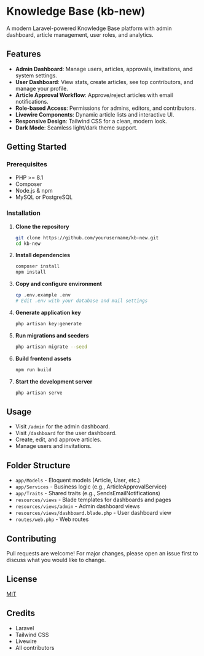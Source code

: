 # Knowledge Base (kb-new)

A modern Laravel-powered Knowledge Base platform with admin dashboard, article management, user roles, and analytics.

## Features

- **Admin Dashboard**: Manage users, articles, approvals, invitations, and system settings.
- **User Dashboard**: View stats, create articles, see top contributors, and manage your profile.
- **Article Approval Workflow**: Approve/reject articles with email notifications.
- **Role-based Access**: Permissions for admins, editors, and contributors.
- **Livewire Components**: Dynamic article lists and interactive UI.
- **Responsive Design**: Tailwind CSS for a clean, modern look.
- **Dark Mode**: Seamless light/dark theme support.

## Getting Started

### Prerequisites

- PHP >= 8.1
- Composer
- Node.js & npm
- MySQL or PostgreSQL

### Installation

1. **Clone the repository**
    ```sh
    git clone https://github.com/yourusername/kb-new.git
    cd kb-new
    ```

2. **Install dependencies**
    ```sh
    composer install
    npm install
    ```

3. **Copy and configure environment**
    ```sh
    cp .env.example .env
    # Edit .env with your database and mail settings
    ```

4. **Generate application key**
    ```sh
    php artisan key:generate
    ```

5. **Run migrations and seeders**
    ```sh
    php artisan migrate --seed
    ```

6. **Build frontend assets**
    ```sh
    npm run build
    ```

7. **Start the development server**
    ```sh
    php artisan serve
    ```

## Usage

- Visit `/admin` for the admin dashboard.
- Visit `/dashboard` for the user dashboard.
- Create, edit, and approve articles.
- Manage users and invitations.

## Folder Structure

- `app/Models` - Eloquent models (Article, User, etc.)
- `app/Services` - Business logic (e.g., ArticleApprovalService)
- `app/Traits` - Shared traits (e.g., SendsEmailNotifications)
- `resources/views` - Blade templates for dashboards and pages
- `resources/views/admin` - Admin dashboard views
- `resources/views/dashboard.blade.php` - User dashboard view
- `routes/web.php` - Web routes

## Contributing

Pull requests are welcome! For major changes, please open an issue first to discuss what you would like to change.

## License

[MIT](LICENSE)

## Credits

- Laravel
- Tailwind CSS
- Livewire
- All contributors
